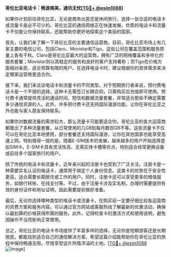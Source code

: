 **哥伦比亚电话卡：畅游南美，通讯无忧[[TG💪+ @esim1088](https://t.me/s/esim1088)]**

如果你计划前往哥伦比亚，无论是商务出差还是休闲旅行，选择一张合适的电话卡或流量卡是必不可少的。哥伦比亚的通信网络正在快速发展，优质的电话卡和流量卡不仅能让你保持联系，还能帮助你更好地探索这个美丽的国家。

首先，让我们来了解一下哥伦比亚的主要通信运营商。目前，哥伦比亚市场上有几家主要的电信公司，包括Claro、Movistar和Tigo。这些公司在覆盖范围和服务质量上各有千秋。Claro是哥伦比亚最大的运营商，拥有广泛的网络覆盖和多样化的服务套餐；Movistar则以其稳定的服务和良好的客户支持著称；而Tigo在价格方面相对亲民，适合预算有限的用户。在选择电话卡时，建议根据你的具体需求来决定哪家运营商更适合你。

接下来，我们来谈谈电话卡和流量卡的不同类型。对于短期旅行者来说，预付费电话卡是一个不错的选择。这种卡无需签订长期合同，只需购买后充值即可使用。预付费卡通常提供灵活的通话时间、短信和数据流量套餐，非常适合那些不确定需要多少通信资源的人。此外，许多预付费卡还支持国际漫游功能，让你在哥伦比亚之外也能与家人朋友保持联系。

如果你对数据流量的需求较大，那么流量卡可能更适合你。哥伦比亚的各大运营商都推出了多种流量套餐，从日常使用的几GB到每月数百GB不等。这些流量卡不仅可以在哥伦比亚本地使用，部分套餐还支持国际漫游，让你在其他国家也能享受高速上网。特别值得一提的是，随着E-SIM技术的发展，越来越多的用户开始选择虚拟SIM卡。E-SIM卡具有灵活性高、无需实体卡槽等优点，特别适合经常更换设备或前往多个国家旅行的用户。

除了传统的电话卡和流量卡，近年来兴起的注册卡也受到了广泛关注。注册卡是一种需要实名认证的电话卡，通常用于绑定个人身份信息。这类卡的优势在于安全性更高，适合需要长期居住或工作的用户。同时，注册卡还可以享受更多的增值服务，如银行转账、在线支付等。不过，由于注册卡涉及实名制，办理时需要提供有效的身份证件和地址证明，因此需要提前做好准备。

最后，无论你选择哪种类型的电话卡或流量卡，在购买前一定要仔细比较各运营商的资费方案和服务内容。可以通过官方网站或客服热线了解最新的优惠活动，确保以最划算的价格获得所需的服务。此外，记得检查卡的激活方式和使用说明，避免因操作不当而影响正常使用。

总之，哥伦比亚的电话卡市场提供了丰富多样的选择，无论你是短期游客还是长期居民，都能找到适合自己的通信解决方案。希望这篇介绍能帮助你在哥伦比亚的旅程中保持畅通无阻，尽情享受这片热情洋溢的土地。[[TG💪+ @esim1088](https://t.me/s/esim1088) ![Image](https://i.postimg.cc/4NQfJmqS/Snipaste-2025-05-13-00-14-12.png)]